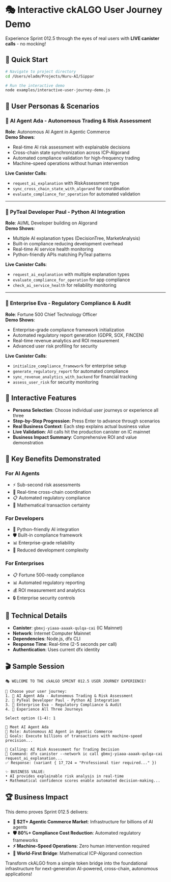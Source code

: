 # 🎭 Interactive ckALGO User Journey Demo

Experience Sprint 012.5 through the eyes of real users with **LIVE canister calls** - no mocking!

## 🚀 Quick Start

```bash
# Navigate to project directory
cd /Users/eladm/Projects/Nuru-AI/Sippar

# Run the interactive demo
node examples/interactive-user-journey-demo.js
```

## 👥 User Personas & Scenarios

### 🤖 **AI Agent Ada** - Autonomous Trading & Risk Assessment
**Role**: Autonomous AI Agent in Agentic Commerce  
**Demo Shows**:
- Real-time AI risk assessment with explainable decisions
- Cross-chain state synchronization across ICP-Algorand  
- Automated compliance validation for high-frequency trading
- Machine-speed operations without human intervention

**Live Canister Calls**:
- `request_ai_explanation` with RiskAssessment type
- `sync_cross_chain_state_with_algorand` for coordination
- `evaluate_compliance_for_operation` for automated validation

---

### 🐍 **PyTeal Developer Paul** - Python AI Integration  
**Role**: AI/ML Developer building on Algorand  
**Demo Shows**:
- Multiple AI explanation types (DecisionTree, MarketAnalysis)
- Built-in compliance reducing development overhead
- Real-time AI service health monitoring
- Python-friendly APIs matching PyTeal patterns

**Live Canister Calls**:
- `request_ai_explanation` with multiple explanation types
- `evaluate_compliance_for_operation` for app compliance
- `check_ai_service_health` for reliability monitoring

---

### 🏢 **Enterprise Eva** - Regulatory Compliance & Audit
**Role**: Fortune 500 Chief Technology Officer  
**Demo Shows**:
- Enterprise-grade compliance framework initialization
- Automated regulatory report generation (GDPR, SOX, FINCEN)
- Real-time revenue analytics and ROI measurement
- Advanced user risk profiling for security

**Live Canister Calls**:
- `initialize_compliance_framework` for enterprise setup
- `generate_regulatory_report` for automated compliance
- `sync_revenue_analytics_with_backend` for financial tracking
- `assess_user_risk` for security monitoring

## 🎯 Interactive Features

- **Persona Selection**: Choose individual user journeys or experience all three
- **Step-by-Step Progression**: Press Enter to advance through scenarios
- **Real Business Context**: Each step explains actual business value
- **Live Validation**: All calls hit the production canister on IC mainnet
- **Business Impact Summary**: Comprehensive ROI and value demonstration

## 🌟 Key Benefits Demonstrated

### For AI Agents
- ⚡ Sub-second risk assessments
- 🔗 Real-time cross-chain coordination  
- 📋 Automated regulatory compliance
- 🎯 Mathematical transaction certainty

### For Developers  
- 🐍 Python-friendly AI integration
- 🛡️ Built-in compliance framework
- 📊 Enterprise-grade reliability
- 🔧 Reduced development complexity

### For Enterprises
- 📋 Fortune 500-ready compliance
- 📊 Automated regulatory reporting
- 💰 ROI measurement and analytics
- 🔒 Enterprise security controls

## 🔧 Technical Details

- **Canister**: `gbmxj-yiaaa-aaaak-qulqa-cai` (IC Mainnet)
- **Network**: Internet Computer Mainnet
- **Dependencies**: Node.js, dfx CLI
- **Response Time**: Real-time (2-5 seconds per call)
- **Authentication**: Uses current dfx identity

## 🎬 Sample Session

```
🎭 WELCOME TO THE ckALGO SPRINT 012.5 USER JOURNEY EXPERIENCE!

🎯 Choose your user journey:
1. 🤖 AI Agent Ada - Autonomous Trading & Risk Assessment
2. 🐍 PyTeal Developer Paul - Python AI Integration  
3. 🏢 Enterprise Eva - Regulatory Compliance & Audit
4. 🌟 Experience All Three Journeys

Select option (1-4): 1

👤 Meet AI Agent Ada
🏢 Role: Autonomous AI Agent in Agentic Commerce
🎯 Goals: Execute billions of transactions with machine-speed precision...

🔄 Calling: AI Risk Assessment for Trading Decision
📡 Command: dfx canister --network ic call gbmxj-yiaaa-aaaak-qulqa-cai request_ai_explanation...
✅ Response: (variant { 17_724 = "Professional tier required..." })

✨ BUSINESS VALUE:
• AI provides explainable risk analysis in real-time
• Mathematical confidence scores enable automated decision-making...
```

## 🏆 Business Impact

This demo proves Sprint 012.5 delivers:

- **🚀 $2T+ Agentic Commerce Market**: Infrastructure for billions of AI agents
- **🛡️ 80%+ Compliance Cost Reduction**: Automated regulatory frameworks  
- **⚡ Machine-Speed Operations**: Zero human intervention required
- **🔗 World-First Bridge**: Mathematical ICP-Algorand connection

Transform ckALGO from a simple token bridge into the foundational infrastructure for next-generation AI-powered, cross-chain, autonomous applications!
